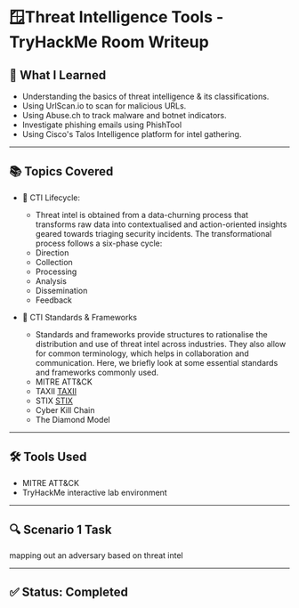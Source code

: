 # 🪟Threat Intelligence Tools - TryHackMe Room Writeup

## 🧠 What I Learned

- Understanding the basics of threat intelligence & its classifications.
- Using UrlScan.io to scan for malicious URLs.
- Using Abuse.ch to track malware and botnet indicators.
- Investigate phishing emails using PhishTool
- Using Cisco's Talos Intelligence platform for intel gathering.
---

## 📚 Topics Covered

- 🔺 CTI Lifecycle:
  - Threat intel is obtained from a data-churning process that transforms raw data into contextualised and action-oriented insights geared towards triaging security incidents. The transformational process follows a six-phase cycle:
  - Direction
  - Collection
  - Processing
  - Analysis
  - Dissemination
  - Feedback

- 🔗 CTI Standards & Frameworks
  - Standards and frameworks provide structures to rationalise the distribution and use of threat intel across industries. They also allow for common terminology, which helps in collaboration and communication. Here, we briefly look at some essential standards and frameworks commonly used.
  - MITRE ATT&CK
  - TAXII [TAXII]((https://oasis-open.github.io/cti-documentation/taxii/intro)) 
  - STIX [STIX]((https://oasis-open.github.io/cti-documentation/stix/intro))
  - Cyber Kill Chain
  - The Diamond Model

---

## 🛠️ Tools Used

- MITRE ATT&CK
- TryHackMe interactive lab environment
---

## 🔍 Scenario 1 Task

mapping out an adversary based on threat intel

---

## ✅ Status: Completed


